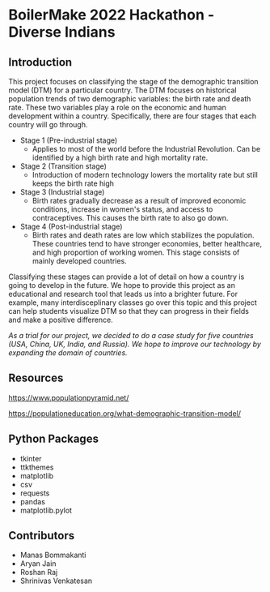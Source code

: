 # BoilerMake 2022 Hackathon - Diverse Indians

## Introduction

This project focuses on classifying the stage of the demographic transition model (DTM) for a particular country. The DTM focuses on historical population trends of two demographic variables: the birth rate and death rate. These two variables play a role on the economic and human development within a country. Specifically, there are four stages that each country will go through. 
  - Stage 1 (Pre-industrial stage)
    - Applies to most of the world before the Industrial Revolution. Can be identified by a high birth rate and high mortality rate.
  - Stage 2 (Transition stage)
    - Introduction of modern technology lowers the mortality rate but still keeps the birth rate high
  - Stage 3 (Industrial stage)
    - Birth rates gradually decrease as a result of improved economic conditions, increase in women's status, and access to contraceptives. This causes the birth rate to also go down.
  - Stage 4 (Post-industrial stage)
    - Birth rates and death rates are low which stabilizes the population. These countries tend to have stronger economies, better healthcare, and high proportion of working women. This stage consists of mainly developed countries. 

Classifying these stages can provide a lot of detail on how a country is going to develop in the future. We hope to provide this project as an educational and research tool that leads us into a brighter future. For example, many interdisceplinary classes go over this topic and this project can help students visualize DTM so that they can progress in their fields and make a positive difference.

*As a trial for our project, we decided to do a case study for five countries (USA, China, UK, India, and Russia). We hope to improve our technology by expanding the domain of countries.*

## Resources

https://www.populationpyramid.net/

https://populationeducation.org/what-demographic-transition-model/

## Python Packages

- tkinter
- ttkthemes
- matplotlib
- csv
- requests
- pandas
- matplotlib.pylot

## Contributors 
- Manas Bommakanti
- Aryan Jain
- Roshan Raj
- Shrinivas Venkatesan
